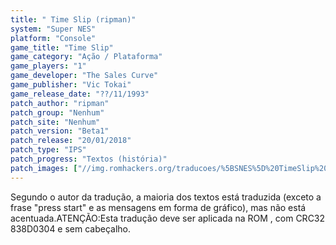 ```yaml
---
title: " Time Slip (ripman)"
system: "Super NES"
platform: "Console"
game_title: "Time Slip"
game_category: "Ação / Plataforma"
game_players: "1"
game_developer: "The Sales Curve"
game_publisher: "Vic Tokai"
game_release_date: "??/11/1993"
patch_author: "ripman"
patch_group: "Nenhum"
patch_site: "Nenhum"
patch_version: "Beta1"
patch_release: "20/01/2018"
patch_type: "IPS"
patch_progress: "Textos (história)"
patch_images: ["//img.romhackers.org/traducoes/%5BSNES%5D%20TimeSlip%20-%20ripman%20-%201.png","//img.romhackers.org/traducoes/%5BSNES%5D%20TimeSlip%20-%20ripman%20-%202.png","//img.romhackers.org/traducoes/%5BSNES%5D%20TimeSlip%20-%20ripman%20-%203.png"]
---
```

Segundo o autor da tradução, a maioria dos textos está traduzida (exceto a frase "press start" e as mensagens em forma de gráfico), mas não está acentuada.ATENÇÃO:Esta tradução deve ser aplicada na ROM , com CRC32 838D0304 e sem cabeçalho.